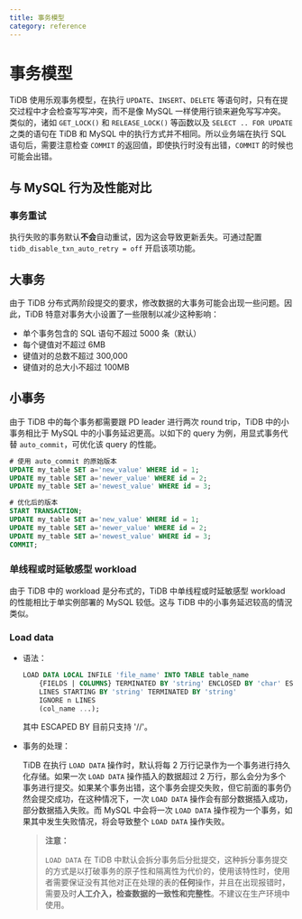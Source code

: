 ```yaml
---
title: 事务模型
category: reference
---
```


# 事务模型

TiDB 使用乐观事务模型，在执行 `UPDATE`、`INSERT`、`DELETE` 等语句时，只有在提交过程中才会检查写写冲突，而不是像 MySQL 一样使用行锁来避免写写冲突。类似的，诸如 `GET_LOCK()` 和 `RELEASE_LOCK()` 等函数以及 `SELECT .. FOR UPDATE` 之类的语句在 TiDB 和 MySQL 中的执行方式并不相同。所以业务端在执行 SQL 语句后，需要注意检查 `COMMIT` 的返回值，即使执行时没有出错，`COMMIT` 的时候也可能会出错。

## 与 MySQL 行为及性能对比

### 事务重试

执行失败的事务默认**不会**自动重试，因为这会导致更新丢失。可通过配置 `tidb_disable_txn_auto_retry = off` 开启该项功能。

## 大事务

由于 TiDB 分布式两阶段提交的要求，修改数据的大事务可能会出现一些问题。因此，TiDB 特意对事务大小设置了一些限制以减少这种影响：

* 单个事务包含的 SQL 语句不超过 5000 条（默认）
* 每个键值对不超过 6MB
* 键值对的总数不超过 300,000
* 键值对的总大小不超过 100MB

## 小事务

由于 TiDB 中的每个事务都需要跟 PD leader 进行两次 round trip，TiDB 中的小事务相比于 MySQL 中的小事务延迟更高。以如下的 query 为例，用显式事务代替 `auto_commit`，可优化该 query 的性能。

```sql
# 使用 auto_commit 的原始版本
UPDATE my_table SET a='new_value' WHERE id = 1;
UPDATE my_table SET a='newer_value' WHERE id = 2;
UPDATE my_table SET a='newest_value' WHERE id = 3;

# 优化后的版本
START TRANSACTION;
UPDATE my_table SET a='new_value' WHERE id = 1;
UPDATE my_table SET a='newer_value' WHERE id = 2;
UPDATE my_table SET a='newest_value' WHERE id = 3;
COMMIT;
```

### 单线程或时延敏感型 workload

由于 TiDB 中的 workload 是分布式的，TiDB 中单线程或时延敏感型 workload 的性能相比于单实例部署的 MySQL 较低。这与 TiDB 中的小事务延迟较高的情況类似。

### Load data

* 语法：

    ```sql
    LOAD DATA LOCAL INFILE 'file_name' INTO TABLE table_name
        {FIELDS | COLUMNS} TERMINATED BY 'string' ENCLOSED BY 'char' ESCAPED BY 'char'
        LINES STARTING BY 'string' TERMINATED BY 'string'
        IGNORE n LINES
        (col_name ...);
    ```

    其中 ESCAPED BY 目前只支持 '/\/\'。

* 事务的处理：

    TiDB 在执行 `LOAD DATA` 操作时，默认将每 2 万行记录作为一个事务进行持久化存储。如果一次 `LOAD DATA` 操作插入的数据超过 2 万行，那么会分为多个事务进行提交。如果某个事务出错，这个事务会提交失败，但它前面的事务仍然会提交成功，在这种情况下，一次 `LOAD DATA` 操作会有部分数据插入成功，部分数据插入失败。而 MySQL 中会将一次 `LOAD DATA` 操作视为一个事务，如果其中发生失败情况，将会导致整个 `LOAD DATA` 操作失败。

    > **注意：**
    > 
    > `LOAD DATA` 在 TiDB 中默认会拆分事务后分批提交，这种拆分事务提交的方式是以打破事务的原子性和隔离性为代价的，使用该特性时，使用者需要保证没有其他对正在处理的表的**任何**操作，并且在出现报错时，需要及时**人工介入，检查数据的一致性和完整性**。不建议在生产环境中使用。
